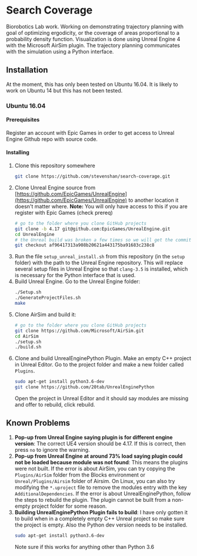 # Search Coverage

Biorobotics Lab work. Working on demonstrating trajectory planning with goal of optimizing ergodicity, or the coverage of areas proportional to a probability density function. Visualization is done using Unreal Engine 4 with the Microsoft AirSim plugin. The trajectory planning communicates with the simulation using a Python interface.

## Installation

At the moment, this has only been tested on Ubuntu 16.04. It is likely to work on Ubuntu 14 but this has not been tested.

### Ubuntu 16.04

#### Prerequisites

Register an account with Epic Games in order to get access to Unreal Engine Github repo with source code.

#### Installing

1. Clone this repository somewhere
   ```bash
   git clone https://github.com/stevenshan/search-coverage.git
   ```
2. Clone Unreal Engine source from [https://github.com/EpicGames/UnrealEngine](https://github.com/EpicGames/UnrealEngine) to another location it doesn't matter where. **Note:** You will only have access to this if you are register with Epic Games (check prereq)
   ```bash
   # go to the folder where you clone GitHub projects
   git clone -b 4.17 git@github.com:EpicGames/UnrealEngine.git
   cd UnrealEngine
   # the Unreal build was broken a few times so we will get the commit that works
   git checkout af96417313a908b20621a443175ba91683c238c8
   ```
3. Run the file `setup_unreal_install.sh` from this repository (in the `setup` folder) with the path to the Unreal Engine repository. This will replace several setup files in Unreal Engine so that `clang-3.5` is installed, which is necessary for the Python interface that is used.
4. Build Unreal Engine. Go to the Unreal Engine folder:
   ```bash
   ./Setup.sh
   ./GenerateProjectFiles.sh
   make
   ```
5. Clone AirSim and build it:
   ```bash
   # go to the folder where you clone GitHub projects
   git clone https://github.com/Microsoft/AirSim.git
   cd AirSim
   ./setup.sh
   ./build.sh
   ```
6. Clone and build UnrealEnginePython Plugin. Make an empty C++ project in Unreal Editor. Go to the project folder and make a new folder called `Plugins`.
   ```bash
   sudo apt-get install python3.6-dev
   git clone https://github.com/20tab/UnrealEnginePython
   ```
   Open the project in Unreal Editor and it should say modules are missing and offer to rebuild, click rebuild.

## Known Problems

1. **Pop-up from Unreal Engine saying plugin is for different engine version**: The correct UE4 version should be 4.17. If this is correct, then press `no` to ignore the warning.
2. **Pop-up from Unreal Engine at around 73% load saying plugin could not be loaded because module was not found**: This means the plugins were not built. If the error is about AirSim, you can try copying the `Plugins/AirSim` folder from the Blocks environment or `Unreal/Plugins/Airsim` folder of Airsim. On Linux, you can also try modifying the `*.uproject` file to remove the modules entry with the key `AdditionalDependencies`. If the error is about UnrealEnginePython, follow the steps to rebuild the plugin. The plugin cannot be built from a non-empty project folder for some reason.
3. **Building UnrealEnginePython Plugin fails to build**: I have only gotten it to build when in a completely empty C++ Unreal project so make sure the project is empty. Also the Python dev version needs to be installed.
   ```bash
   sudo apt-get install python3.6-dev
   ```
   Note sure if this works for anything other than Python 3.6
